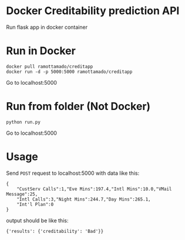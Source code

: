 # Docker Creditability prediction API
Run flask app in docker container

# Run in Docker
```
docker pull ramottamado/creditapp
docker run -d -p 5000:5000 ramottamado/creditapp
```
Go to localhost:5000

# Run from folder (Not Docker)
```
python run.py
```
Go to localhost:5000

# Usage

Send `POST` request to localhost:5000 with data like this:
```
{
    "CustServ Calls":1,"Eve Mins":197.4,"Intl Mins":10.0,"VMail Message":25,
    "Intl Calls":3,"Night Mins":244.7,"Day Mins":265.1,
    "Int'l Plan":0
}
```
output should be like this:
```
{'results': {'creditability': 'Bad'}}
```
